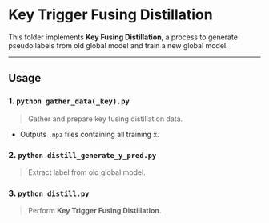 # Key Trigger Fusing Distillation

This folder implements **Key Fusing Distillation**, a process to generate pseudo labels from old global model and train a new global model.

---

## Usage

### 1. `python gather_data(_key).py`
> Gather and prepare key fusing distillation data.

- Outputs `.npz` files containing all training x.  

### 2. `python distill_generate_y_pred.py`
> Extract label from old global model.

### 3. `python distill.py`
> Perform **Key Trigger Fusing Distillation**.
